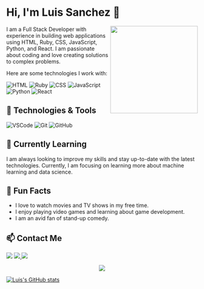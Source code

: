 # Hi, I'm Luis Sanchez 👋
<img align='right' src="https://media.giphy.com/media/ZVik7pBtu9dNS/giphy.gif" width="230">

I am a Full Stack Developer with experience in building web applications using HTML, Ruby, CSS, JavaScript, Python, and React. I am passionate about coding and love creating solutions to complex problems. 

Here are some technologies I work with:

![HTML](https://img.shields.io/badge/-HTML-333333?style=flat&logo=HTML5)
![Ruby](https://img.shields.io/badge/-Ruby-333333?style=flat&logo=ruby)
![CSS](https://img.shields.io/badge/-CSS-333333?style=flat&logo=CSS3)
![JavaScript](https://img.shields.io/badge/-JavaScript-333333?style=flat&logo=javascript)
![Python](https://img.shields.io/badge/-Python-333333?style=flat&logo=python)
![React](https://img.shields.io/badge/-React-333333?style=flat&logo=react)

## 🔧 Technologies & Tools

![VSCode](https://img.shields.io/badge/-VSCode-333333?style=flat&logo=visual-studio-code)
![Git](https://img.shields.io/badge/-Git-333333?style=flat&logo=git)
![GitHub](https://img.shields.io/badge/-GitHub-333333?style=flat&logo=github)

## 🌱 Currently Learning

I am always looking to improve my skills and stay up-to-date with the latest technologies. Currently, I am focusing on learning more about machine learning and data science.

## 🎉 Fun Facts

- I love to watch movies and TV shows in my free time.
- I enjoy playing video games and learning about game development.
- I am an avid fan of stand-up comedy.

## 📫 Contact Me

<a href="https://www.linkedin.com/in/luissanchezz3/" target="_blank" alt="LinkedIn">
  <img src="https://img.shields.io/badge/-Linkedin-black?style=for-the-badge&amp;logo=Linkedin&amp;logoColor=1ed760&amp;link=https://www.linkedin.com/in/luissanchezz3/"></a>
<a target="_blank" href="mailto:luissanchezzamora23@gmail.com">
  <img src="https://img.shields.io/badge/-Gmail-black?style=for-the-badge&amp;logo=Gmail&amp;logoColor=1ed760&amp;link=mailto:luissanchezzamora23@gmail.com">
</a> 
<a target="_blank"href="https://twitter.com/its_luis_sz23">
  <img src="https://img.shields.io/badge/-Twitter-black?style=for-the-badge&logo=Twitter&logoColor=1ed760">
</a>

<p align="center">
<a href="https://www.codewars.com/users/sanieni6" target="_blank"><img src="https://www.codewars.com/users/sanieni6/badges/micro"/></a>
</p>

[![Luis's GitHub stats](https://github-readme-stats.vercel.app/api?username=sanieni6)](https://github.com/anuraghazra/github-readme-stats)


